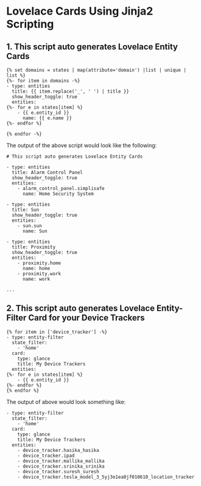 # Lovelace Cards Using Jinja2 Scripting

## 1. This script auto generates Lovelace Entity Cards

```
{% set domains = states | map(attribute='domain') |list | unique | list %}
{%- for item in domains -%}
- type: entities
  title: {{ item.replace('_', ' ') | title }}
  show_header_toggle: true
  entities:
{%- for e in states[item] %}
    - {{ e.entity_id }}
      name: {{ e.name }}
{%- endfor %}

{% endfor -%}
```

The output of the above script would look like the following:

```
# This script auto generates Lovelace Entity Cards

- type: entities
  title: Alarm Control Panel
  show_header_toggle: true
  entities:
    - alarm_control_panel.simplisafe
      name: Home Security System

- type: entities
  title: Sun
  show_header_toggle: true
  entities:
    - sun.sun
      name: Sun
      
- type: entities
  title: Proximity
  show_header_toggle: true
  entities:
    - proximity.home
      name: home
    - proximity.work
      name: work

...
```

## 2. This script auto generates Lovelace Entity-Filter Card for your Device Trackers

```
{% for item in ['device_tracker'] -%}
- type: entity-filter
  state_filter:
    - 'home'
  card:
    type: glance
    title: My Device Trackers
  entities:
{%- for e in states[item] %}
    - {{ e.entity_id }}
{%- endfor %}
{% endfor %}
```
The output of above would look something like:

```
- type: entity-filter
  state_filter:
    - 'home'
  card:
    type: glance
    title: My Device Trackers
  entities:
    - device_tracker.hasika_hasika
    - device_tracker.ipad
    - device_tracker.mallika_mallika
    - device_tracker.srinika_srinika
    - device_tracker.suresh_suresh
    - device_tracker.tesla_model_3_5yj3e1ea8jf010610_location_tracker
```
